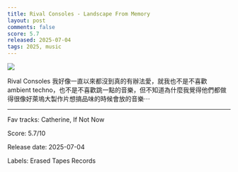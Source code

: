 ```yaml
---
title: Rival Consoles - Landscape From Memory
layout: post
comments: false
score: 5.7
released: 2025-07-04
tags: 2025, music
---
```


![](https://i.discogs.com/SpN3Qg5Dh3dkQHjxm0KwOjPA1lCW0rSDYodbDO99zvE/rs:fit/g:sm/q:90/h:600/w:600/czM6Ly9kaXNjb2dz/LWRhdGFiYXNlLWlt/YWdlcy9SLTM0NDEz/ODE0LTE3NTEyOTk1/MDQtNTk3My5qcGVn.jpeg)

Rival Consoles 我好像一直以來都沒到真的有辦法愛，就我也不是不喜歡 ambient techno，也不是不喜歡跳一點的音樂，但不知道為什麼我覺得他們都做得很像好萊塢大製作片想搞品味的時候會放的音樂⋯

---

Fav tracks: Catherine, If Not Now

Score: 5.7/10

Release date: 2025-07-04

Labels: Erased Tapes Records

